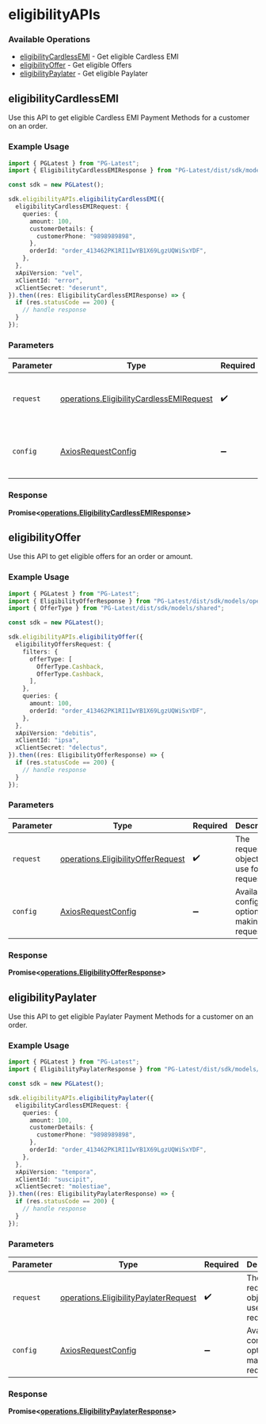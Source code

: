# eligibilityAPIs

### Available Operations

* [eligibilityCardlessEMI](#eligibilitycardlessemi) - Get eligible Cardless EMI
* [eligibilityOffer](#eligibilityoffer) - Get eligible Offers
* [eligibilityPaylater](#eligibilitypaylater) - Get eligible Paylater

## eligibilityCardlessEMI

Use this API to get eligible Cardless EMI Payment Methods for a customer on an order.

### Example Usage

```typescript
import { PGLatest } from "PG-Latest";
import { EligibilityCardlessEMIResponse } from "PG-Latest/dist/sdk/models/operations";

const sdk = new PGLatest();

sdk.eligibilityAPIs.eligibilityCardlessEMI({
  eligibilityCardlessEMIRequest: {
    queries: {
      amount: 100,
      customerDetails: {
        customerPhone: "9898989898",
      },
      orderId: "order_413462PK1RI1IwYB1X69LgzUQWiSxYDF",
    },
  },
  xApiVersion: "vel",
  xClientId: "error",
  xClientSecret: "deserunt",
}).then((res: EligibilityCardlessEMIResponse) => {
  if (res.statusCode == 200) {
    // handle response
  }
});
```

### Parameters

| Parameter                                                                                            | Type                                                                                                 | Required                                                                                             | Description                                                                                          |
| ---------------------------------------------------------------------------------------------------- | ---------------------------------------------------------------------------------------------------- | ---------------------------------------------------------------------------------------------------- | ---------------------------------------------------------------------------------------------------- |
| `request`                                                                                            | [operations.EligibilityCardlessEMIRequest](../../models/operations/eligibilitycardlessemirequest.md) | :heavy_check_mark:                                                                                   | The request object to use for the request.                                                           |
| `config`                                                                                             | [AxiosRequestConfig](https://axios-http.com/docs/req_config)                                         | :heavy_minus_sign:                                                                                   | Available config options for making requests.                                                        |


### Response

**Promise<[operations.EligibilityCardlessEMIResponse](../../models/operations/eligibilitycardlessemiresponse.md)>**


## eligibilityOffer

Use this API to get eligible offers for an order or amount.

### Example Usage

```typescript
import { PGLatest } from "PG-Latest";
import { EligibilityOfferResponse } from "PG-Latest/dist/sdk/models/operations";
import { OfferType } from "PG-Latest/dist/sdk/models/shared";

const sdk = new PGLatest();

sdk.eligibilityAPIs.eligibilityOffer({
  eligibilityOffersRequest: {
    filters: {
      offerType: [
        OfferType.Cashback,
        OfferType.Cashback,
      ],
    },
    queries: {
      amount: 100,
      orderId: "order_413462PK1RI1IwYB1X69LgzUQWiSxYDF",
    },
  },
  xApiVersion: "debitis",
  xClientId: "ipsa",
  xClientSecret: "delectus",
}).then((res: EligibilityOfferResponse) => {
  if (res.statusCode == 200) {
    // handle response
  }
});
```

### Parameters

| Parameter                                                                                | Type                                                                                     | Required                                                                                 | Description                                                                              |
| ---------------------------------------------------------------------------------------- | ---------------------------------------------------------------------------------------- | ---------------------------------------------------------------------------------------- | ---------------------------------------------------------------------------------------- |
| `request`                                                                                | [operations.EligibilityOfferRequest](../../models/operations/eligibilityofferrequest.md) | :heavy_check_mark:                                                                       | The request object to use for the request.                                               |
| `config`                                                                                 | [AxiosRequestConfig](https://axios-http.com/docs/req_config)                             | :heavy_minus_sign:                                                                       | Available config options for making requests.                                            |


### Response

**Promise<[operations.EligibilityOfferResponse](../../models/operations/eligibilityofferresponse.md)>**


## eligibilityPaylater

Use this API to get eligible Paylater Payment Methods for a customer on an order.

### Example Usage

```typescript
import { PGLatest } from "PG-Latest";
import { EligibilityPaylaterResponse } from "PG-Latest/dist/sdk/models/operations";

const sdk = new PGLatest();

sdk.eligibilityAPIs.eligibilityPaylater({
  eligibilityCardlessEMIRequest: {
    queries: {
      amount: 100,
      customerDetails: {
        customerPhone: "9898989898",
      },
      orderId: "order_413462PK1RI1IwYB1X69LgzUQWiSxYDF",
    },
  },
  xApiVersion: "tempora",
  xClientId: "suscipit",
  xClientSecret: "molestiae",
}).then((res: EligibilityPaylaterResponse) => {
  if (res.statusCode == 200) {
    // handle response
  }
});
```

### Parameters

| Parameter                                                                                      | Type                                                                                           | Required                                                                                       | Description                                                                                    |
| ---------------------------------------------------------------------------------------------- | ---------------------------------------------------------------------------------------------- | ---------------------------------------------------------------------------------------------- | ---------------------------------------------------------------------------------------------- |
| `request`                                                                                      | [operations.EligibilityPaylaterRequest](../../models/operations/eligibilitypaylaterrequest.md) | :heavy_check_mark:                                                                             | The request object to use for the request.                                                     |
| `config`                                                                                       | [AxiosRequestConfig](https://axios-http.com/docs/req_config)                                   | :heavy_minus_sign:                                                                             | Available config options for making requests.                                                  |


### Response

**Promise<[operations.EligibilityPaylaterResponse](../../models/operations/eligibilitypaylaterresponse.md)>**

